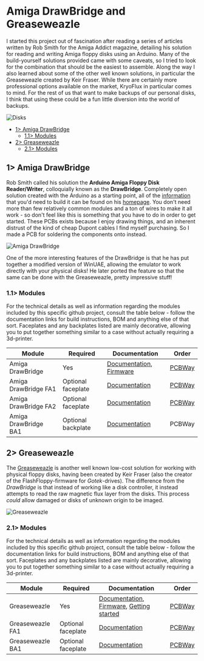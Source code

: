 # Amiga DrawBridge and Greaseweazle
I started this project out of fascination after reading a series of articles written by Rob Smith for the Amiga Addict magazine, detailing his solution for reading and writing Amiga floppy disks using an Arduino. Many of the build-yourself solutions provided came with some caveats, so I tried to look for the combination that should be the easiest to assemble. Along the way I also learned about some of the other well known solutions, in particular the Greaseweazle created by Keir Fraser. While there are certainly more professional options available on the market, KryoFlux in particular comes to mind. For the rest of us that want to make backups of our personal disks, I think that using these could be a fun little diversion into the world of backups.

![Disks](https://github.com/tebl/Amiga-DrawBridge/raw/main/gallery/2021-10-08%2001.34.22.jpg)

- [1> Amiga DrawBridge](#1-amiga-drawbridge)
  - [1.1> Modules](#11-modules)
- [2> Greaseweazle](#2-greaseweazle)
  - [2.1> Modules](#21-modules)

## 1> Amiga DrawBridge
Rob Smith called his solution the **Arduino Amiga Floppy Disk Reader/Writer**, colloquially known as the **DrawBridge**. Completely open solution created with the Arduino as a starting point, all of the [information](http://amiga.robsmithdev.co.uk/instructions/promini) that you'd need to build it can be found on his [homepage](http://amiga.robsmithdev.co.uk/). You don't need more than few relatively common modules and a ton of wires to make it all work - so don't feel like this is something that you have to do in order to get started. These PCBs exists because I enjoy drawing things, and an inherent distrust of the kind of cheap Dupont cables I find myself purchasing. So I made a PCB for soldering the components onto instead.

![Amiga DrawBridge](https://github.com/tebl/Amiga-DrawBridge/raw/main/gallery/2021-11-03%2001.33.49.jpg)

One of the more interesting features of the DrawBridge is that he has put together a modified version of WinUAE, allowing the emulator to work directly with your physical disks! He later ported the feature so that the same can be done with the Greaseweazle, pretty impressive stuff!

### 1.1> Modules
For the technical details as well as information regarding the modules included by this specific github project, consult the table below - follow the documentation links for build instructions, BOM and anything else of that sort.  Faceplates and any backplates listed are mainly decorative, allowing you to put together something similar to a case without actually requiring a 3d-printer. 

| Module               | Required  | Documentation | Order      |
| -------------------- | --------- | ------------- | ---------- |
| Amiga DrawBridge     |       Yes | [Documentation](https://github.com/tebl/Amiga-DrawBridge/tree/main/Amiga%20Drawbridge), [Firmware](https://github.com/tebl/Amiga-DrawBridge/blob/main/documentation/drawbridge_firmware.md)                  | [PCBWay](https://www.pcbway.com/project/shareproject/Amiga_DrawBridge_fade665c.html)
| Amiga DrawBridge FA1 | Optional faceplate | [Documentation](https://github.com/tebl/Amiga-DrawBridge/tree/main/faceplates/Amiga%20Drawbridge%20FA1) | [PCBWay](https://www.pcbway.com/project/shareproject/Amiga_DrawBridge_Faceplate_FA1_f181f9af.html)
| Amiga DrawBridge FA2 | Optional faceplate | [Documentation](https://github.com/tebl/Amiga-DrawBridge/tree/main/faceplates/Amiga%20Drawbridge%20FA2) | [PCBWay](https://www.pcbway.com/project/shareproject/Amiga_DrawBridge_Faceplate_FA2_89c6eb36.html)
| Amiga DrawBridge BA1 | Optional backplate | [Documentation](https://github.com/tebl/Amiga-DrawBridge/tree/main/faceplates/Amiga%20Drawbridge%20BA1) | PCBWay

## 2> Greaseweazle
The [Greaseweazle](https://github.com/keirf/Greaseweazle) is another well known low-cost solution for working with physical floppy disks, having been created by Keir Fraser (also the creator of the FlashFloppy-firmware for *Gotek*-drives). The difference from the *DrawBridge* is that instead of working like a disk controller, it instead attempts to read the raw magnetic flux layer from the disks. This process *could* allow damaged or disks of unknown origin to be imaged.

![Greaseweazle](https://github.com/tebl/Amiga-DrawBridge/raw/main/gallery/2021-12-19%2001.59.39.jpg)

### 2.1> Modules
For the technical details as well as information regarding the modules included by this specific github project, consult the table below - follow the documentation links for build instructions, BOM and anything else of that sort.  Faceplates and any backplates listed are mainly decorative, allowing you to put together something similar to a case without actually requiring a 3d-printer. 

| Module               | Required  | Documentation | Order      |
| -------------------- | --------- | ------------- | ---------- |
| Greaseweazle         |       Yes | [Documentation](https://github.com/tebl/Amiga-DrawBridge/tree/main/Greaseweazle), [Firmware](https://github.com/tebl/Amiga-DrawBridge/blob/main/documentation/greaseweazle_firmware.md), [Getting started](https://github.com/tebl/Amiga-DrawBridge/blob/main/documentation/greaseweazle_basics.md)                                                    | [PCBWay](https://www.pcbway.com/project/shareproject/Greaseweazle_0ea657b2.html)
| Greaseweazle FA1     | Optional faceplate | [Documentation](https://github.com/tebl/Amiga-DrawBridge/tree/main/faceplates/Greaseweazle%20FA1)       | [PCBWay](https://www.pcbway.com/project/shareproject/Greaseweazle_Faceplate_FA1_816b583d.html)
| Greaseweazle BA1 | Optional faceplate | [Documentation](https://github.com/tebl/Amiga-DrawBridge/tree/main/faceplates/Greaseweazle%20FB1)           | [PCBWay](https://www.pcbway.com/project/shareproject/Greaseweazle_Faceplate_FB1_83a3ce18.html)
